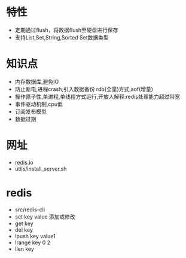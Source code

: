 # 特性
* 定期通过flush，将数据flush至硬盘进行保存
* 支持List,Set,String,Sorted Set数据类型

# 知识点
* 内存数据库,避免IO
* 防止断电,进程crash,引入数据备份 rdb(全量)方式,aof(增量)
* 操作原子性,单进程,单线程方式运行,开放人解释:redis处理能力超过带宽
* 事件驱动机制,cpu低
* 订阅发布模型
* 数据过期

# 网址
* redis.io
* utils/install_server.sh

# redis
* src/redis-cli
* set key value 添加或修改
* get key
* del key
* lpush key value1
* lrange key 0 2
* llen key
